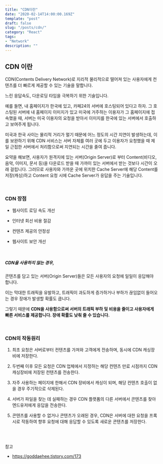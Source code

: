 ```yaml
---
title: "CDN이란"
date: "2020-02-14T14:00:00.169Z"
template: "post"
draft: false
slug: "/posts/cdn/"
category: "React"
tags:
- "Network"
description: ""
---
```


## CDN 이란

CDN(Contents Delivery Network)로 지리적 물리적으로 떨어져 있는 사용자에게 컨텐츠를 더 빠르게 제공할 수 있는 기술을 말합니다.

느린 응답속도, 다운로딩 타임을 극복하기 위한 기술입니다.

예를 들면, 내 홈페이지가 한국에 있고, 카페24의 서버에 호스팅되어 있다고 하자. 그 호스팅된 서버에 내 홈페이지 이미지가 있고 미국에 거주하는 이용자가 그 홈페이지에 접속했을 때, 서버는 미국 이용자의 요청을 받아서 이미지를 한국에 있는 서버에서 호출하고 보여주게 됩니다.

미국과 한국 사이는 물리적 거리가 멀기 때문에 어느 정도의 시간 지연이 발생하는데, 이를 보완하기 위해 CDN 서비스는 서버 자체를 여러 곳에 두고 이용자가 요청했을 때 제일 근접한 서버에서 처리함으로써 지연되는 시간을 줄여 줍니다.

요약을 해보면,
사용자가 원격지에 있는 서버(Origin Server)로 부터 Content(비디오, 음악, 이미지, 문서 등)을 다운로드 받을 때 가까이 있는 서버에서 받는 것보다 시간이 오래 걸립니다. 그러므로 사용자와 가까운 곳에 위치한 Cache Server에 해당 Content를 저장(캐싱)하고 Content 요청 시에 Cache Server가 응답을 주는 기술입니다.

<br>

### CDN 장점

- 웹사이트 로딩 속도 개선

- 인터넷 회선 비용 절감

- 컨텐츠 제공의 안정성

- 웹사이트 보안 개선

<br>

##### CDN을 사용하지 않는 경우,

콘텐츠를 담고 있는 서버(Origin Server)들은 모든 사용자의 요청에 일일이 응답해야 합니다.

이는 막대한 트래픽을 유발하고, 트래픽이 과도하게 증가하거나 부하가 끊임없이 들어오는 경우 장애가 발생할 확률도 큽니다.

그렇기 때문에 **CDN을 사용함으로써 서버의 트래픽 부하 및 비용을 줄이고 사용자에게 빠른 서비스를 제공합니다. 장애 확률도 낮춰 줄 수 있습니다.**

<br>

### CDN의 작동원리

1. 최초 요청은 서버로부터 컨텐츠를 가져와 고객에게 전송하며, 동시에 CDN 캐싱장비에 저장한다.

2. 두번째 이후 모든 요청은 CDN 업체에서 지정하는 해당 컨텐츠 만료 시점까지 CDN 캐싱장비에 저장된 컨텐츠를 전송한다.

3. 자주 사용하는 페이지에 한해서 CDN 장비에서 캐싱이 되며, 해당 컨텐츠 호출이 없을 경우 주기적으로 삭제된다.

4. 서버가 파일을 찾는 데 실패하는 경우 CDN 플랫폼의 다른 서버에서 콘텐츠를 찾아 엔드유저에게 응답을 전송한다.

5. 콘텐츠를 사용할 수 없거나 콘텐츠가 오래된 경우, CDN은 서버에 대한 요청을 프록시로 작동하여 향후 요청에 대해 응답할 수 있도록 새로운 콘텐츠를 저장한다.
 
<br>
<br>

참고
- https://goddaehee.tistory.com/173
